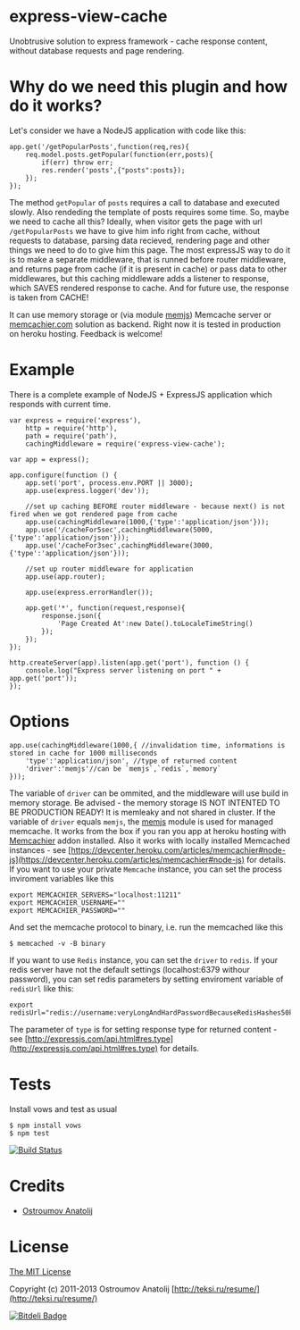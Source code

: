 express-view-cache
==================

Unobtrusive solution to express framework - cache response content, without database requests and page rendering.

Why do we need this plugin and how do it works?
==================

Let's consider we have a NodeJS application with code like this:

    app.get('/getPopularPosts',function(req,res){
        req.model.posts.getPopular(function(err,posts){
            if(err) throw err;
            res.render('posts',{"posts":posts});
        });
    });

The method `getPopular` of `posts` requires a call to database and executed slowly. Also rendeding the template of posts
requires some time. So, maybe we need to cache all this? Ideally, when visitor gets the page with url  `/getPopularPosts`
we have to give him info right from cache, without requests to database, parsing data recieved, rendering page and other things
we need to do to give him this page. The most expressJS way to do it is to make a separate middleware, that is runned before
router middleware, and returns page from cache (if it is present in cache) or pass data to other middlewares, but this caching
middleware adds a listener to response, which SAVES rendered response to cache. And for future use, the response is taken from CACHE!

It can use memory storage or (via module [memjs](https://npmjs.org/package/memjs))
Memcache server or [memcachier.com](https://memcachier.com/) solution  as backend.
Right now it is tested in production on heroku hosting.  Feedback is welcome!


Example
==================
There is a complete example of NodeJS + ExpressJS application which responds with current time.

    var express = require('express'),
        http = require('http'),
        path = require('path'),
        cachingMiddleware = require('express-view-cache');

    var app = express();

    app.configure(function () {
        app.set('port', process.env.PORT || 3000);
        app.use(express.logger('dev'));

        //set up caching BEFORE router middleware - because next() is not fired when we got rendered page from cache
        app.use(cachingMiddleware(1000,{'type':'application/json'}));
        app.use('/cacheFor5sec',cachingMiddleware(5000,{'type':'application/json'}));
        app.use('/cacheFor3sec',cachingMiddleware(3000,{'type':'application/json'}));

        //set up router middleware for application
        app.use(app.router);

        app.use(express.errorHandler());

        app.get('*', function(request,response){
            response.json({
                'Page Created At':new Date().toLocaleTimeString()
            });
        });
    });

    http.createServer(app).listen(app.get('port'), function () {
        console.log("Express server listening on port " + app.get('port'));
    });


Options
==================

    app.use(cachingMiddleware(1000,{ //invalidation time, informations is stored in cache for 1000 milliseconds
        'type':'application/json', //type of returned content
        'driver':'memjs'//can be `memjs`,`redis`,`memory`
    }));

The variable of `driver`  can be ommited, and the middleware will use build in memory storage.
Be advised - the memory storage IS NOT INTENTED TO BE PRODUCTION READY! It is memleaky and not shared in cluster.
If the variable of `driver` equals `memjs`, the [memjs](https://npmjs.org/package/memjs) module is used for managed memcache.
It works from the box if you ran you app at heroku hosting with [Memcachier](https://addons.heroku.com/memcachier) addon installed.
Also it works with locally installed Memcached instances - see [https://devcenter.heroku.com/articles/memcachier#node-js](https://devcenter.heroku.com/articles/memcachier#node-js)
for details.
If you want to use your private `Memcache` instance, you can set the process inviroment variables like this

    export MEMCACHIER_SERVERS="localhost:11211"
    export MEMCACHIER_USERNAME=""
    export MEMCACHIER_PASSWORD=""
And set the memcache protocol to binary, i.e. run the memcached like this

    $ memcached -v -B binary

If you want to use `Redis` instance, you can set the `driver` to `redis`. If your redis server have not the default
settings (localhost:6379 withour password), you can set redis parameters by setting enviroment variable of `redisUrl`
like this:

    export redisUrl="redis://username:veryLongAndHardPasswordBecauseRedisHashes50kPasswordsEverySecond@somehost:6378"

The parameter of `type` is for setting response type for returned content  -
see [http://expressjs.com/api.html#res.type](http://expressjs.com/api.html#res.type) for details.


Tests
==================

Install vows and test as usual

    $ npm install vows
    $ npm test

[![Build Status](https://travis-ci.org/vodolaz095/express-view-cache.png)](https://travis-ci.org/vodolaz095/express-view-cache)

Credits
==================

  - [Ostroumov Anatolij](https://github.com/vodolaz095)

License
==================

[The MIT License](http://opensource.org/licenses/MIT)

Copyright (c) 2011-2013 Ostroumov Anatolij [http://teksi.ru/resume/](http://teksi.ru/resume/)





[![Bitdeli Badge](https://d2weczhvl823v0.cloudfront.net/vodolaz095/express-view-cache/trend.png)](https://bitdeli.com/free "Bitdeli Badge")

